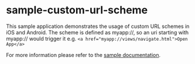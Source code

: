 sample-custom-url-scheme
========================

This sample application demonstrates the usage of custom URL schemes in iOS and Android. 
The scheme is defined as myapp://, so an uri starting with myapp:// would trigger it e.g. `<a href="myapp://views/navigate.html">Open App</a>`


For more information please refer to the [sample documentation](http://docs.icenium.com/sample-apps/sample-custom-url-schemes).
